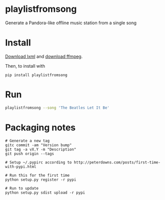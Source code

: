# playlistfromsong

Generate a Pandora-like offline music station from a single song

# Install

[Download lxml](http://lxml.de/installation.html) and [download ffmpeg](https://ffmpeg.org/download.html).

Then, to install with

```
pip install playlistfromsong
```
    
# Run

```bash
playlistfromsong --song 'The Beatles Let It Be'
```


# Packaging notes

```
# Generate a new tag
gitc commit -am "Version bump"
git tag -a vX.Y -m "Description"
git push origin --tags

# Setup ~/.pypirc according to http://peterdowns.com/posts/first-time-with-pypi.html

# Run this for the first time
python setup.py register -r pypi

# Run to update
python setup.py sdist upload -r pypi
```
